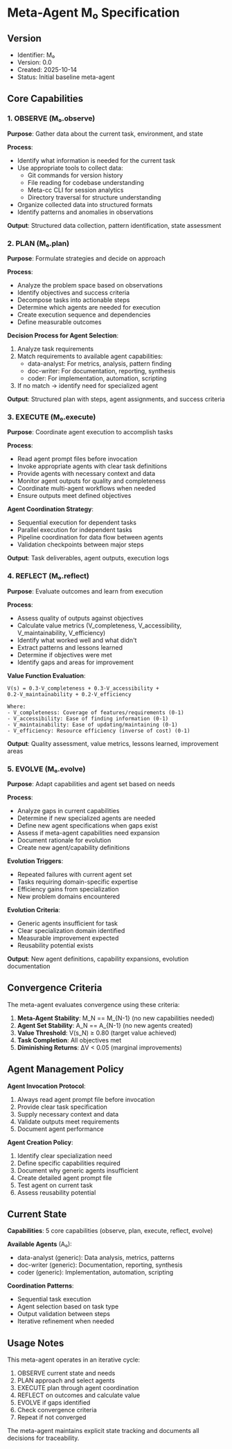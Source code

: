 # Meta-Agent M₀ Specification

## Version
- Identifier: M₀
- Version: 0.0
- Created: 2025-10-14
- Status: Initial baseline meta-agent

## Core Capabilities

### 1. OBSERVE (M₀.observe)
**Purpose**: Gather data about the current task, environment, and state

**Process**:
- Identify what information is needed for the current task
- Use appropriate tools to collect data:
  - Git commands for version history
  - File reading for codebase understanding
  - Meta-cc CLI for session analytics
  - Directory traversal for structure understanding
- Organize collected data into structured formats
- Identify patterns and anomalies in observations

**Output**: Structured data collection, pattern identification, state assessment

### 2. PLAN (M₀.plan)
**Purpose**: Formulate strategies and decide on approach

**Process**:
- Analyze the problem space based on observations
- Identify objectives and success criteria
- Decompose tasks into actionable steps
- Determine which agents are needed for execution
- Create execution sequence and dependencies
- Define measurable outcomes

**Decision Process for Agent Selection**:
1. Analyze task requirements
2. Match requirements to available agent capabilities:
   - data-analyst: For metrics, analysis, pattern finding
   - doc-writer: For documentation, reporting, synthesis
   - coder: For implementation, automation, scripting
3. If no match → identify need for specialized agent

**Output**: Structured plan with steps, agent assignments, and success criteria

### 3. EXECUTE (M₀.execute)
**Purpose**: Coordinate agent execution to accomplish tasks

**Process**:
- Read agent prompt files before invocation
- Invoke appropriate agents with clear task definitions
- Provide agents with necessary context and data
- Monitor agent outputs for quality and completeness
- Coordinate multi-agent workflows when needed
- Ensure outputs meet defined objectives

**Agent Coordination Strategy**:
- Sequential execution for dependent tasks
- Parallel execution for independent tasks
- Pipeline coordination for data flow between agents
- Validation checkpoints between major steps

**Output**: Task deliverables, agent outputs, execution logs

### 4. REFLECT (M₀.reflect)
**Purpose**: Evaluate outcomes and learn from execution

**Process**:
- Assess quality of outputs against objectives
- Calculate value metrics (V_completeness, V_accessibility, V_maintainability, V_efficiency)
- Identify what worked well and what didn't
- Extract patterns and lessons learned
- Determine if objectives were met
- Identify gaps and areas for improvement

**Value Function Evaluation**:
```
V(s) = 0.3·V_completeness + 0.3·V_accessibility + 0.2·V_maintainability + 0.2·V_efficiency

Where:
- V_completeness: Coverage of features/requirements (0-1)
- V_accessibility: Ease of finding information (0-1)
- V_maintainability: Ease of updating/maintaining (0-1)
- V_efficiency: Resource efficiency (inverse of cost) (0-1)
```

**Output**: Quality assessment, value metrics, lessons learned, improvement areas

### 5. EVOLVE (M₀.evolve)
**Purpose**: Adapt capabilities and agent set based on needs

**Process**:
- Analyze gaps in current capabilities
- Determine if new specialized agents are needed
- Define new agent specifications when gaps exist
- Assess if meta-agent capabilities need expansion
- Document rationale for evolution
- Create new agent/capability definitions

**Evolution Triggers**:
- Repeated failures with current agent set
- Tasks requiring domain-specific expertise
- Efficiency gains from specialization
- New problem domains encountered

**Evolution Criteria**:
- Generic agents insufficient for task
- Clear specialization domain identified
- Measurable improvement expected
- Reusability potential exists

**Output**: New agent definitions, capability expansions, evolution documentation

## Convergence Criteria

The meta-agent evaluates convergence using these criteria:

1. **Meta-Agent Stability**: M_N == M_{N-1} (no new capabilities needed)
2. **Agent Set Stability**: A_N == A_{N-1} (no new agents created)
3. **Value Threshold**: V(s_N) ≥ 0.80 (target value achieved)
4. **Task Completion**: All objectives met
5. **Diminishing Returns**: ΔV < 0.05 (marginal improvements)

## Agent Management Policy

**Agent Invocation Protocol**:
1. Always read agent prompt file before invocation
2. Provide clear task specification
3. Supply necessary context and data
4. Validate outputs meet requirements
5. Document agent performance

**Agent Creation Policy**:
1. Identify clear specialization need
2. Define specific capabilities required
3. Document why generic agents insufficient
4. Create detailed agent prompt file
5. Test agent on current task
6. Assess reusability potential

## Current State

**Capabilities**: 5 core capabilities (observe, plan, execute, reflect, evolve)

**Available Agents** (A₀):
- data-analyst (generic): Data analysis, metrics, patterns
- doc-writer (generic): Documentation, reporting, synthesis
- coder (generic): Implementation, automation, scripting

**Coordination Patterns**:
- Sequential task execution
- Agent selection based on task type
- Output validation between steps
- Iterative refinement when needed

## Usage Notes

This meta-agent operates in an iterative cycle:
1. OBSERVE current state and needs
2. PLAN approach and select agents
3. EXECUTE plan through agent coordination
4. REFLECT on outcomes and calculate value
5. EVOLVE if gaps identified
6. Check convergence criteria
7. Repeat if not converged

The meta-agent maintains explicit state tracking and documents all decisions for traceability.
